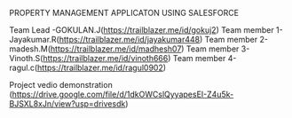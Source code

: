 PROPERTY MANAGEMENT APPLICATON USING SALESFORCE

Team Lead -GOKULAN.J(https://trailblazer.me/id/gokuj2)
Team member 1-Jayakumar.R(https://trailblazer.me/id/jayakumar448)
Team member 2-madesh.M(https://trailblazer.me/id/madhesh07)
Team member 3-Vinoth.S(https://trailblazer.me/id/vinoth666)
Team member 4-ragul.c(https://trailblazer.me/id/ragul0902)

Project vedio demonstration (https://drive.google.com/file/d/1dkOWCslQyyapesEI-Z4u5k-BJSXL8xJn/view?usp=drivesdk)

